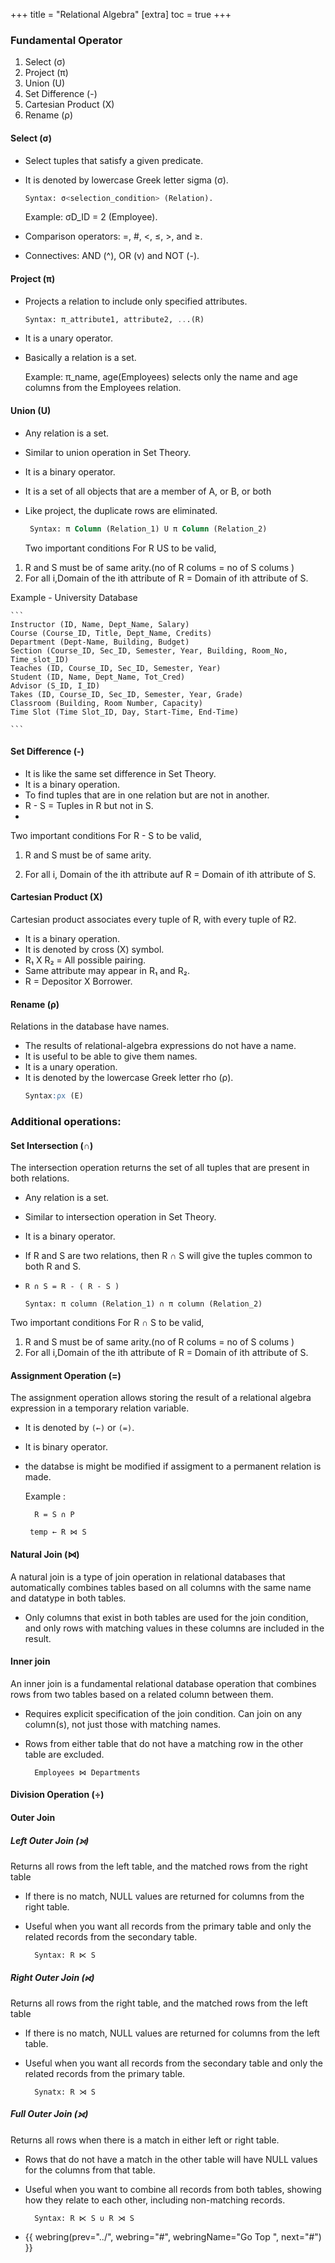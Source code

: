 +++
title = "Relational Algebra"
[extra]
  toc = true
+++

### Fundamental Operator
1. Select (σ)
2. Project (π)
3. Union (U)
4. Set Difference (-)
5. Cartesian Product (X)
6. Rename (ρ)
#### Select (σ)
- Select tuples that satisfy a given predicate.
- It is denoted by lowercase Greek letter sigma (σ).
    ```sql
    Syntax: σ<selection_condition> (Relation).
    ```    

    Example: σD_ID = 2 (Employee).
- Comparison operators: =, #, <, ≤, >, and ≥.
- Connectives: AND (^), OR (v) and NOT (-).
#### Project (π) 
- Projects a relation to include only specified attributes.
    ```sql
    Syntax: π_attribute1, attribute2, ...(R)
    ```
- It is a unary operator.
- Basically a relation is a set.
   
   Example: π_name, age(Employees) selects only the name and age columns from the Employees relation.
#### Union (U)
-  Any relation is a set.
- Similar to union operation in Set Theory.
- It is a binary operator.
- It is a set of all objects that are a member of A, or B, or both
- Like project, the duplicate rows are eliminated.
   
   ```sql
    Syntax: π Column (Relation_1) U π Column (Relation_2)
    ```
  Two important conditions For R US to be valid,

 1. R and S must be of same arity.(no of R colums = no of S colums )
 2. For all i,Domain of the ith attribute of R = Domain of ith attribute of S.

   Example - University Database

    ```
    Instructor (ID, Name, Dept_Name, Salary)
    Course (Course_ID, Title, Dept_Name, Credits)
    Department (Dept-Name, Building, Budget)
    Section (Course_ID, Sec_ID, Semester, Year, Building, Room_No, Time_slot_ID)
    Teaches (ID, Course_ID, Sec_ID, Semester, Year)
    Student (ID, Name, Dept_Name, Tot_Cred)
    Advisor (S_ID, I_ID)
    Takes (ID, Course_ID, Sec_ID, Semester, Year, Grade)
    Classroom (Building, Room Number, Capacity)
    Time Slot (Time Slot_ID, Day, Start-Time, End-Time)
 
    ```
#### Set Difference (-) 
- It is like the same set difference in Set Theory.
- It is a binary operation.
- To find tuples that are in one relation but are not in another.
- R - S = Tuples in R but not in S.
-
Two important conditions For R - S to be valid,

1. R and S must be of same arity.

2. For all i,
Domain of the ith attribute auf R = Domain of ith attribute of S.


#### Cartesian Product (X)
Cartesian product associates every tuple of R, with every tuple
of R2.
- It is a binary operation.
- It is denoted by cross (X) symbol.
- R₁ X R₂ = All possible pairing.
- Same attribute may appear in R₁ and R₂.
- R = Depositor X Borrower.

#### Rename (ρ)
Relations in the database have names.
- The results of relational-algebra expressions do not have a name.
- It is useful to be able to give them names.
- It is a unary operation.
- It is denoted by the lowercase Greek letter rho (ρ).
    ```sql
    Syntax:ρx (E)
    ```
### Additional operations:
#### Set Intersection (∩)
The intersection operation returns the set of all tuples that are present in both relations.
- Any relation is a set.
- Similar to intersection operation in Set Theory.
- It is a binary operator.
- If R and S are two relations, then R ∩ S will give the tuples common to both R and S.
- `R ∩ S = R - ( R - S )`
    
    ```
    Syntax: π column (Relation_1) ∩ π column (Relation_2)
    ```
 Two important conditions For R ∩ S to be valid,

 1. R and S must be of same arity.(no of R colums = no of S colums )
 2. For all i,Domain of the ith attribute of R = Domain of ith attribute of S.


#### Assignment Operation (=)
The assignment operation allows storing the result of a relational algebra expression in a temporary relation variable.

- It is denoted by `(←)` or `(=)`.
- It is binary operator.
- the databse is might be modified if assigment to a permanent relation is made.

    Example : 
    
        R = S ∩ P

       temp ← R ⋈ S

#### Natural Join (⋈)
A natural join is a type of join operation in relational databases that automatically combines tables based on all columns with the same name and datatype in both tables.

- Only columns that exist in both tables are used for the join condition, and only rows with matching values in these columns are included in the result.
#### Inner join 
An inner join is a fundamental relational database operation that combines rows from two tables based on a related column between them.

- Requires explicit specification of the join condition. Can join on any column(s), not just those with matching names.
- Rows from either table that do not have a matching row in the other table are excluded.

        Employees ⋈ Departments


#### Division Operation (÷)
#### Outer Join
##### Left Outer Join (⟕)
Returns all rows from the left table, and the matched rows from the right table
- If there is no match, NULL values are returned for columns from the right table.
- Useful when you want all records from the primary table and only the related records from the secondary table.

        Syntax: R ⋉ S

##### Right Outer Join (⟖)
Returns all rows from the right table, and the matched rows from the left table
- If there is no match, NULL values are returned for columns from the left table.
- Useful when you want all records from the secondary table and only the related records from the primary table.

        Synatx: R ⋊ S

##### Full Outer Join (⟗)
Returns all rows when there is a match in either left or right table.
- Rows that do not have a match in the other table will have NULL values for the columns from that table.
- Useful when you want to combine all records from both tables, showing how they relate to each other, including non-matching records.



        Syntax: R ⋉ S ∪ R ⋊ S



- {{ webring(prev="../", webring="#", webringName="Go Top ", next="#") }}
